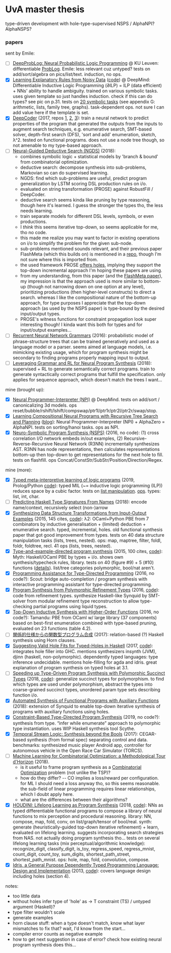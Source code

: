 # UvA master thesis

type-driven development with hole-type-supervised NSPS / AlphaNPI? AlphaNSPS?

### papers

sent by Emile:
- [ ] [DeepProbLog: Neural Probabilistic Logic Programming](https://arxiv.org/pdf/1805.10872.pdf) @ KU Leuven: differentiable [ProbLog](https://dtai.cs.kuleuven.be/problog/). Emile: less relevant cuz untyped? tests on add/sort/algebra on pics/list/text. induction, no ops.
- [x] [Learning Explanatory Rules from Noisy Data](https://arxiv.org/pdf/1711.04574.pdf) ([code](https://github.com/ai-systems/DILP-Core)) @ DeepMind: Differentiable Inductive Logic Programming (∂ILP) = ILP (data efficient) + NNs' ability to handle ambiguity. trained on various symbolic tasks. uses given template so just handles induction. check if this can do types? see pic on p.31. tests on [20 symbolic tasks](https://arxiv.org/pdf/1711.04574.pdf#page=27) (see appendix G: arithmetic, lists, family tree, graphs). task-dependent ops. not sure I can add value here if the template is set.
- [x] [DeepCoder](https://www.microsoft.com/en-us/research/publication/deepcoder-learning-write-programs/) (2017, repos [1](https://github.com/HiroakiMikami/deep-coder), [2](https://github.com/dkamm/deepcoder), [3](https://github.com/amitz25/PCCoder)): train a neural network to predict properties of the program that generated the outputs from the inputs to augment search techniques, e.g. enumerative search, SMT-based solver, depth-first search (DFS), 'sort and add' enumeration, sketch, λ^2. tested on functional programs. does not use a node tree though, so not amenable to my type-based approach.
- [ ] [Neural-Guided Deductive Search (NGDS)](https://www.microsoft.com/en-us/research/blog/neural-guided-deductive-search-best-worlds-approach-program-synthesis/) (2018):
    - combines symbolic logic + statistical models by 'branch & bound' from combinatorial optimization.
    - deductive search: decompose synthesis into sub-problems, Markovian so can do supervised learning.
    - NGDS: find which sub-problems are useful, predict program generalization by LSTM scoring DSL production rules on i/o.
    - evaluated on string transformation (PROSE) against RobustFill / DeepCoder.
    - deductive search seems kinda like pruning by type reasoning, though here it's learned. I guess the stronger the types tho, the less needs learning.
    - train separate models for different DSL levels, symbols, or even productions.
    - I *think* this seems iterative top-down, so seems applicable for me, tho no code.
    - this made me realize you may want to factor in existing operations on i/o to simplify the problem for the given sub-node.
    - sub-problems mentioned sounds relevant, and their previous paper FlashMeta (which this builds on) is mentioned in a [repo](https://github.com/reudismam/Refazer/blob/58f68f2c3f93e148a50f2eb09879a7bbe7fd6e3a/ProgramSynthesis/ProseFunctions/RelativePositioning/RightWitnessFunction.cs), though I'm not sure where this is imported from.
    - the used framework PROSE [offers holes](https://microsoft.github.io/prose/documentation/prose/usage/), implying they support the top-down incremental approach I'm hoping these papers are using.
    - from my understanding, from this paper (and the [FlashMeta paper](https://www.microsoft.com/en-us/research/wp-content/uploads/2016/12/oopsla15-pbe.pdf)), my impression is that the approach used is more similar to bottom-up (though not narrowing down on one option at any level), prioritizing productions (then higher-level constructs) to direct a search. whereas I like the compositional nature of the bottom-up approach, for type purposes I appreciate that the top-down approach (as used by the NSPS paper) is type-bound by the desired input/output types.
    - PROSE's witness functions for constraint propagation look super interesting though! I kinda want this both for types and for input/output examples...
- [ ] [Recurrent Neural Network Grammars](https://arxiv.org/abs/1602.07776) (2016): probabilistic model of phrase-structure trees that can be trained generatively and used as a language model or a parser. seems aimed at language models, i.e. mimicking existing usage, which for program synthesis might be secondary to finding programs properly mapping input to output.
- [ ] [Leveraging Grammar and RL for Neural Program Synthesis](https://arxiv.org/abs/1805.04276) (2018): supervised + RL to generate semantically correct programs. train to generate syntactically correct programs that fulfill the specification. only applies for sequence approach, which doesn't match the trees I want...

mine (brought up):
- [x] [Neural Programmer-Interpreter (NPI)](https://arxiv.org/abs/1511.06279) @ DeepMind. tests on add/sort / canonicalizing 3d models. ops reset/bubble/rshift/lshift/compswap/ptr1l/ptr1r/ptr2l/ptr2r/swap/stop.
- [x] [Learning Compositional Neural Programs with Recursive Tree Search and Planning](https://arxiv.org/pdf/1905.12941.pdf) ([blog](https://www.instadeep.com/research-article/towards-compositionality-in-deep-reinforcement-learning/)): Neural Programmer-Interpreter (NPI) + AlphaZero = AlphaNPI. tests on sorting/hanoi tasks. ops as NPI.
- [x] [Neuro-Symbolic Program Synthesis (NSPS)](https://arxiv.org/pdf/1611.01855.pdf) (2016, no code): (1) cross correlation I/O network embeds in/out examples, (2) Recursive-Reverse-Recursive Neural Network (R3NN) incrementally synthesizes AST. R3NN has node representations, then calculates representations bottom-up then top-down to get representations for the next hole to fill. tests on flashfill. ops Concat/ConstStr/SubStr/Position/Direction/Regex.

mine (more):
- [x] [Typed meta-interpretive learning of logic programs](https://www.researchgate.net/profile/Andrew_Cropper/publication/331100541_Typed_meta-interpretive_learning_of_logic_programs/links/5c65c7bd299bf1d14cc75a39/Typed-meta-interpretive-learning-of-logic-programs.pdf) (2019, Prolog/Python [code](https://github.com/rolfmorel/jelia19-typedmil)): typed MIL (~= inductive logic programming (ILP)) reduces space by a cubic factor. tests on [list manipulation](https://github.com/rolfmorel/jelia19-typedmil/tree/master/experiments/03-evaluation). [ops](https://github.com/rolfmorel/jelia19-typedmil/blob/master/experiments/03-evaluation/nestedincr/gen_test_prolog.py#L43-L67). types: list<T>, int, char.
- [ ] [Predicting Haskell Type Signatures From Names](https://people.cs.uchicago.edu/~rchugh/static/theses/bowen-wang-thesis.pdf) (2018): encode name/context, recursively select (non-)arrow
- [x] [Synthesizing Data Structure Transformations from Input-Output Examples](https://www.cs.utexas.edu/~isil/pldi15b.pdf) (2015, 145 cites, [code](https://github.com/jfeser/L2)): λ2: OCaml+Python PBE from 7 combinators by inductive generalisation + (limited) deduction + enumerative search. typed, incremental, holes. old functional synthesis paper that got good improvement from types. tests on 40 data structure manipulation tasks (lists, trees, nested). ops: map, maptree, filter, foldl, foldr, foldtree, recl. 41 ops (lists, trees, nested).
- [x] [Type-and-example-directed program synthesis](https://dl.acm.org/citation.cfm?id=2738007) (2015, 100 cites, [code](https://github.com/psosera/thesis/blob/master/code/LambdaTermsCounts.hs)): Myth: Haskell/OCaml PBE by types + i/o. shows own synthesis/typecheck rules, library. tests on 40 (figure #9) + 5 (#10) functions ([details](https://github.com/psosera/thesis/blob/master/content/benchmark-suite.tex)). list/tree categories polymorphic, bool/nat aren't.
- [x] [Programming Assistance for Type-Directed Programming](https://www.cs.grinnell.edu/~osera/publications/osera-tyde-2016.pdf) (2016, no code?): Scout: bridge auto-completion / program synthesis with interactive programming assistant for type-directed programming.
- [x] [Program Synthesis from Polymorphic Refinement Types](https://dl.acm.org/citation.cfm?id=2908093) (2016, [code](https://bitbucket.org/nadiapolikarpova/synquid)): code from refinement types. synthesize Haskell-like Synquid by SMT-solver from modular refinement type reconstruction to allow type-checking partial programs using liquid types.
- [x] [Top-Down Inductive Synthesis with Higher-Order Functions](https://www.research-collection.ethz.ch/bitstream/handle/20.500.11850/155821/eth-49631-01.pdf) (2016, no code?): Tamandu: PBE from OCaml w/ large library (37 components) based on best-first enumeration combined with type-based pruning, evaluated on 23 functions (table 4.2).
- [ ] [関係的仕様からの関数型プログラム合成](http://jssst.or.jp/files/user/taikai/2017/PPL/ppl3-1.pdf) (2017): relation-based (?) Haskell synthesis using Horn clauses.
- [x] [Suggesting Valid Hole Fits for Typed-Holes in Haskell](https://www.mpg.is/papers/gissurarson2018suggesting-msc.pdf) (2017, [code](https://github.com/Tritlo/ExampleHolePlugin)): integrates hole filler into GHC. mentions synthesizers insynth (JVM), djinn (haskell, non-polymorphic). dependently typed languages: type inference undecidable. mentions hole-filling for agda and idris. great explanation of program synthesis on typed holes at 3.1.
- [ ] [Speeding up Type-Driven Program Synthesis with Polymorphic Succinct Types](https://icfp18.sigplan.org/getImage/orig/icfp18src-zheng-guo.pdf) (2018, [code](https://github.com/aaronguo1996/Synquid)): generalize succinct types for polymorphism. to find which types are used under polymorphism, abstract the types into coarse-grained succinct types, unordered param type sets describing function i/o.
- [x] [Automated Synthesis of Functional Programs with Auxiliary Functions](https://www-kb.is.s.u-tokyo.ac.jp/~koba/papers/aplas18-long.pdf) (2018): extension of Synquid to enable top-down iterative synthesis of programs with auxiliary functions using holes.
- [x] [Constraint-Based Type-Directed Program Synthesis](https://arxiv.org/pdf/1907.03105.pdf) (2019, no code?): synthesis from type. “infer while enumerate” approach to polymorphic type instantiation. uses WIP Haskell synthesis tool Scythe.
- [x] [Temporal Stream Logic: Synthesis beyond the Bools](https://arxiv.org/pdf/1712.00246.pdf) (2017): CEGAR-based synthesis (from formal spec) separating control and data. benchmarks: synthesized music player Android app, controller for autonomous vehicle in the Open Race Car Simulator (TORCS).
- [ ] [Machine Learning for Combinatorial Optimization: a Methodological Tour d'Horizon](https://arxiv.org/abs/1811.06128) (2018).
    - is it useful to frame program synthesis as a [Combinatorial Optimization](https://paperswithcode.com/task/combinatorial-optimization) problem (not unlike the TSP)?
    - how do they differ? -- CO implies a loss/reward per configuration. for ML I should need a loss anyway tho, so this seems reasonable. the sub-field of linear programming requires linear relationships, which I doubt apply here.
    - what are the differences between their algorithms?
- [x] [HOUDINI: Lifelong Learning as Program Synthesis](https://arxiv.org/pdf/1804.00218.pdf) (2018, [code](https://github.com/capergroup/houdini)): NNs as typed differentiable functional programs to compose a library of neural functions to mix perception and procedural reasoning. library: NN, compose, map, fold, conv, on list/graph/tensor of bool/real. synth: generate (heuristically-guided top-down iterative refinement) + learn, evaluated on lifelong learning. suggests incorporating search strategies from NAS. not actually doing program synthesis tho... tests on several lifelong learning tasks (mix perceptual/algorithmic knowledge): recognize_digit, classify_digit, is_toy, regress_speed, regress_mnist, count_digit, count_toy, sum_digits, shortest_path_street, shortest_path_mnist. ops: hole, map, fold, convolution, compose.
- [x] [Idris, a General Purpose Dependently Typed Programming Language: Design and Implementation](https://eb.host.cs.st-andrews.ac.uk/drafts/impldtp.pdf) (2013, [code](https://github.com/idris-lang/Idris-dev)): covers language design including holes (section 4).

notes:
- too little data
- without holes infer type of 'hole' as <T> -> T constraint (TS) / untyped argument (Haskell)?
- type filter wouldn't scale
- generate examples
- horn clause stuff: when a type doesn't match, know what layer mismatches to fix that? wait, I'd know from the start...
- compiler error counts as negative example
- how to get next suggestion in case of error? check how existing neural program synthesis does this...
